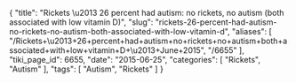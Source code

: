 {
    "title": "Rickets \u2013 26 percent had autism: no rickets, no autism (both associated with low vitamin D)",
    "slug": "rickets-26-percent-had-autism-no-rickets-no-autism-both-associated-with-low-vitamin-d",
    "aliases": [
        "/Rickets+\u2013+26+percent+had+autism+no+rickets+no+autism+both+associated+with+low+vitamin+D+\u2013+June+2015",
        "/6655"
    ],
    "tiki_page_id": 6655,
    "date": "2015-06-25",
    "categories": [
        "Rickets",
        "Autism"
    ],
    "tags": [
        "Autism",
        "Rickets"
    ]
}